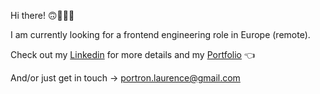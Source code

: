 Hi there! 🙃🦸🏻‍♀️

I am currently looking for a frontend engineering role in Europe (remote).

Check out my [Linkedin](https://www.linkedin.com/in/laurence-portron-7966b3138/) for more details and my [Portfolio](https://www.portfolio.laurenceportron.com/) 👈

And/or just get in touch -> portron.laurence@gmail.com

